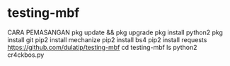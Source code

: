 # testing-mbf
CARA PEMASANGAN
pkg update && pkg upgrade
pkg install python2 
pkg install git 
pip2 install mechanize
pip2 install bs4
pip2 install requests
https://github.com/dulatip/testing-mbf
cd testing-mbf
ls
python2 cr4ckbos.py
